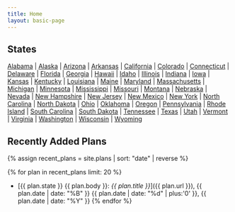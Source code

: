 ```yaml
---
title: Home
layout: basic-page
---
```


States
---

[Alabama](states/alabama.html) |
[Alaska](states/alaska.html) |
[Arizona](states/arizona.html) |
[Arkansas](states/arkansas.html) |
[California](states/california.html) |
[Colorado](states/colorado.html) |
[Connecticut](states/connecticut.html) |
[Delaware](states/delaware.html) |
[Florida](states/florida.html) |
[Georgia](states/georgia.html) |
[Hawaii](states/hawaii.html) |
[Idaho](states/idaho.html) |
[Illinois](states/illinois.html) |
[Indiana](states/indiana.html) |
[Iowa](states/iowa.html) |
[Kansas](states/kansas.html) |
[Kentucky](states/kentucky.html) |
[Louisiana](states/louisiana.html) |
[Maine](states/maine.html) |
[Maryland](states/maryland.html) |
[Massachusetts](states/massachusetts.html) |
[Michigan](states/michigan.html) |
[Minnesota](states/minnesota.html) |
[Mississippi](states/mississippi.html) |
[Missouri](states/missouri.html) |
[Montana](states/montana.html) |
[Nebraska](states/nebraska.html) |
[Nevada](states/nevada.html) |
[New Hampshire](states/new_hampshire.html) |
[New Jersey](states/new_jersey.html) |
[New Mexico](states/new_mexico.html) |
[New York](states/new_york.html) |
[North Carolina](states/north_carolina.html) |
[North Dakota](states/north_dakota.html) |
[Ohio](states/ohio.html) |
[Oklahoma](states/oklahoma.html) |
[Oregon](states/oregon.html) |
[Pennsylvania](states/pennsylvania.html) |
[Rhode Island](states/rhode_island.html) |
[South Carolina](states/south_carolina.html) |
[South Dakota](states/south_dakota.html) |
[Tennessee](states/tennessee.html) |
[Texas](states/texas.html) |
[Utah](states/utah.html) |
[Vermont](states/vermont.html) |
[Virginia](states/virginia.html) |
[Washington](states/washington.html) |
[Wisconsin](states/wisconsin.html) |
[Wyoming](states/wyoming.html)


Recently Added Plans
---

{% assign recent_plans = site.plans | sort: "date" | reverse %}

{% for plan in recent_plans limit: 20 %}
- [{{ plan.state }} {{ plan.body }}: *{{ plan.title }}*]({{ plan.url }}), {{ plan.date | date: "%B" }} {{ plan.date | date: "%d" | plus:'0' }},  {{ plan.date | date: "%Y" }}
{% endfor %}
